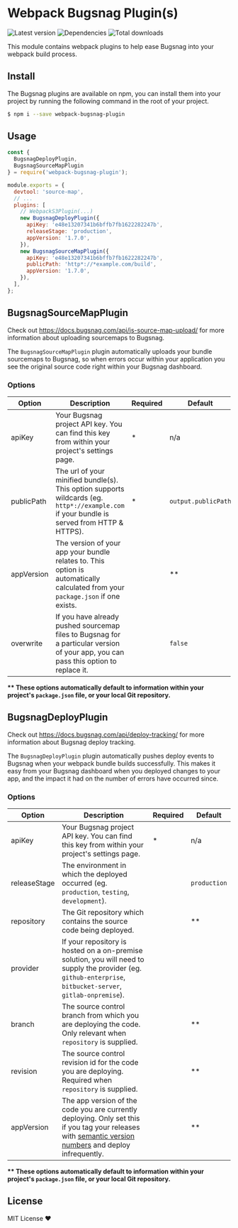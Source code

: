# Webpack Bugsnag Plugin(s)

![Latest version](https://img.shields.io/npm/v/webpack-bugsnag-plugin.svg)
![Dependencies](https://david-dm.org/jacobmarshall/webpack-bugsnag-plugin.svg)
![Total downloads](https://img.shields.io/npm/dt/webpack-bugsnag-plugin.svg)

This module contains webpack plugins to help ease Bugsnag into your webpack build process.

## Install

The Bugsnag plugins are available on npm, you can install them into your project by running the following command in the root of your project.

```sh
$ npm i --save webpack-bugsnag-plugin
```

## Usage

```js
const {
  BugsnagDeployPlugin,
  BugsnagSourceMapPlugin
} = require('webpack-bugsnag-plugin');

module.exports = {
  devtool: 'source-map',
  // ...
  plugins: [
    // WebpackS3Plugin(...)
    new BugsnagDeployPlugin({
      apiKey: 'e48e13207341b6bffb7fb1622282247b',
      releaseStage: 'production',
      appVersion: '1.7.0',
    }),
    new BugsnagSourceMapPlugin({
      apiKey: 'e48e13207341b6bffb7fb1622282247b',
      publicPath: 'http*://*example.com/build',
      appVersion: '1.7.0',
    }),
  ],
};
```

## BugsnagSourceMapPlugin

Check out https://docs.bugsnag.com/api/js-source-map-upload/ for more information about uploading sourcemaps to Bugsnag.

The `BugsnagSourceMapPlugin` plugin automatically uploads your bundle sourcemaps to Bugsnag, so when errors occur within your application you see the original source code right within your Bugsnag dashboard.

### Options

|Option    |Description                                                                                                                               |Required|Default            |
|----------|------------------------------------------------------------------------------------------------------------------------------------------|--------|-------------------|
|apiKey    |Your Bugsnag project API key. You can find this key from within your project's settings page.                                             |*       |n/a                |
|publicPath|The url of your minified bundle(s). This option supports wildcards (eg. `http*://example.com` if your bundle is served from HTTP & HTTPS).|*       |`output.publicPath`|
|appVersion|The version of your app your bundle relates to. This option is automatically calculated from your `package.json` if one exists.           |        |**                 |
|overwrite |If you have already pushed sourcemap files to Bugsnag for a particular version of your app, you can pass this option to replace it.       |        |`false`            |

__** These options automatically default to information within your project's `package.json` file, or your local Git repository.__

## BugsnagDeployPlugin

Check out https://docs.bugsnag.com/api/deploy-tracking/ for more information about Bugsnag deploy tracking.

The `BugsnagDeployPlugin` plugin automatically pushes deploy events to Bugsnag when your webpack bundle builds successfully. This makes it easy from your Bugsnag dashboard when you deployed changes to your app, and the impact it had on the number of errors have occurred since.

### Options

|Option      |Description                                                                                                                                                                 |Required|Default     |
|------------|----------------------------------------------------------------------------------------------------------------------------------------------------------------------------|--------|------------|
|apiKey      |Your Bugsnag project API key. You can find this key from within your project's settings page.                                                                               |*       |n/a         |
|releaseStage|The environment in which the deployed occurred (eg. `production`, `testing`, `development`).                                                                                |        |`production`|
|repository  |The Git repository which contains the source code being deployed.                                                                                                           |        |**          |
|provider    |If your repository is hosted on a on-premise solution, you will need to supply the provider (eg. `github-enterprise`, `bitbucket-server`, `gitlab-onpremise`).              |        |            |
|branch      |The source control branch from which you are deploying the code. Only relevant when `repository` is supplied.                                                               |        |**          |
|revision    |The source control revision id for the code you are deploying. Required when `repository` is supplied.                                                                      |        |**          |
|appVersion  |The app version of the code you are currently deploying. Only set this if you tag your releases with [semantic version numbers](http://semver.org/) and deploy infrequently.|        |**          |

__** These options automatically default to information within your project's `package.json` file, or your local Git repository.__

## License

MIT License ❤️
